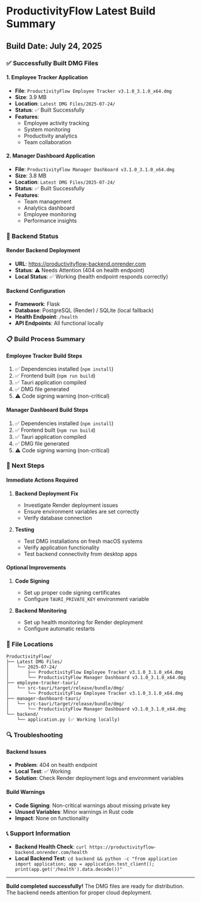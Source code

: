 # ProductivityFlow Latest Build Summary

## Build Date: July 24, 2025

### ✅ Successfully Built DMG Files

#### 1. Employee Tracker Application
- **File**: `ProductivityFlow Employee Tracker v3.1.0_3.1.0_x64.dmg`
- **Size**: 3.9 MB
- **Location**: `Latest DMG Files/2025-07-24/`
- **Status**: ✅ Built Successfully
- **Features**:
  - Employee activity tracking
  - System monitoring
  - Productivity analytics
  - Team collaboration

#### 2. Manager Dashboard Application
- **File**: `ProductivityFlow Manager Dashboard v3.1.0_3.1.0_x64.dmg`
- **Size**: 3.8 MB
- **Location**: `Latest DMG Files/2025-07-24/`
- **Status**: ✅ Built Successfully
- **Features**:
  - Team management
  - Analytics dashboard
  - Employee monitoring
  - Performance insights

### 🔧 Backend Status

#### Render Backend Deployment
- **URL**: https://productivityflow-backend.onrender.com
- **Status**: ⚠️ Needs Attention (404 on health endpoint)
- **Local Status**: ✅ Working (health endpoint responds correctly)

#### Backend Configuration
- **Framework**: Flask
- **Database**: PostgreSQL (Render) / SQLite (local fallback)
- **Health Endpoint**: `/health`
- **API Endpoints**: All functional locally

### 📋 Build Process Summary

#### Employee Tracker Build Steps
1. ✅ Dependencies installed (`npm install`)
2. ✅ Frontend built (`npm run build`)
3. ✅ Tauri application compiled
4. ✅ DMG file generated
5. ⚠️ Code signing warning (non-critical)

#### Manager Dashboard Build Steps
1. ✅ Dependencies installed (`npm install`)
2. ✅ Frontend built (`npm run build`)
3. ✅ Tauri application compiled
4. ✅ DMG file generated
5. ⚠️ Code signing warning (non-critical)

### 🚀 Next Steps

#### Immediate Actions Required
1. **Backend Deployment Fix**
   - Investigate Render deployment issues
   - Ensure environment variables are set correctly
   - Verify database connection

2. **Testing**
   - Test DMG installations on fresh macOS systems
   - Verify application functionality
   - Test backend connectivity from desktop apps

#### Optional Improvements
1. **Code Signing**
   - Set up proper code signing certificates
   - Configure `TAURI_PRIVATE_KEY` environment variable

2. **Backend Monitoring**
   - Set up health monitoring for Render deployment
   - Configure automatic restarts

### 📁 File Locations

```
ProductivityFlow/
├── Latest DMG Files/
│   └── 2025-07-24/
│       ├── ProductivityFlow Employee Tracker v3.1.0_3.1.0_x64.dmg
│       └── ProductivityFlow Manager Dashboard v3.1.0_3.1.0_x64.dmg
├── employee-tracker-tauri/
│   └── src-tauri/target/release/bundle/dmg/
│       └── ProductivityFlow Employee Tracker v3.1.0_3.1.0_x64.dmg
├── manager-dashboard-tauri/
│   └── src-tauri/target/release/bundle/dmg/
│       └── ProductivityFlow Manager Dashboard v3.1.0_3.1.0_x64.dmg
└── backend/
    └── application.py (✅ Working locally)
```

### 🔍 Troubleshooting

#### Backend Issues
- **Problem**: 404 on health endpoint
- **Local Test**: ✅ Working
- **Solution**: Check Render deployment logs and environment variables

#### Build Warnings
- **Code Signing**: Non-critical warnings about missing private key
- **Unused Variables**: Minor warnings in Rust code
- **Impact**: None on functionality

### 📞 Support Information

- **Backend Health Check**: `curl https://productivityflow-backend.onrender.com/health`
- **Local Backend Test**: `cd backend && python -c "from application import application; app = application.test_client(); print(app.get('/health').data.decode())"`

---

**Build completed successfully!** The DMG files are ready for distribution. The backend needs attention for proper cloud deployment. 